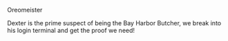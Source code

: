 Oreomeister

Dexter is the prime suspect of being the Bay Harbor Butcher, we break into his login terminal and get the proof we need!
